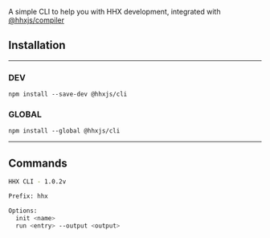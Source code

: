 A simple CLI to help you with HHX development, integrated with [@hhxjs/compiler](https://www.npmjs.com/package/@hhxjs/compiler)

## Installation

-------

### DEV

`npm install --save-dev @hhxjs/cli`

### GLOBAL

`npm install --global @hhxjs/cli`

----

## Commands

```bash
HHX CLI - 1.0.2v

Prefix: hhx

Options: 
  init <name>
  run <entry> --output <output>
```